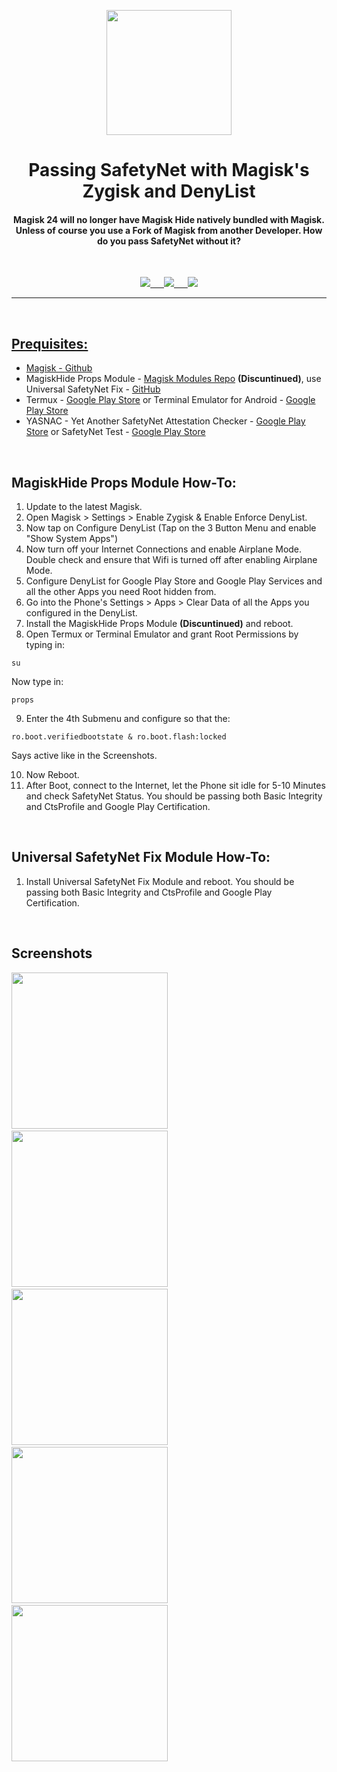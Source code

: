 <p align="center"><img src="https://github.com/K3V1991/Passing-SafetyNet-with-Magisk-Zygisk-and-DenyList/blob/main/Google-Play-Services.png" width="200"></a>
<h1 align="center"><b>Passing SafetyNet with Magisk's Zygisk and DenyList</b></h1>
<h4 align="center">Magisk 24 will no longer have Magisk Hide natively bundled with Magisk. 
Unless of course you use a Fork of Magisk from another Developer.
How do you pass SafetyNet without it?</h4>
<br />

<p align="center">
<a href="https://ko-fi.com/k3v1991" alt="Ko-fi"><img src="https://img.shields.io/badge/Ko--fi-F16061?style=for-the-badge&logo=ko-fi&logoColor=white"> &emsp;
<a href="https://www.paypal.com/cgi-bin/webscr?cmd=_s-xclick&hosted_button_id=HW8B98TVDLKWA" alt="PayPal"><img src="https://img.shields.io/badge/PayPal-00457C?style=for-the-badge&logo=paypal&logoColor=white"> &emsp;
<a href="https://github.com/K3V1991/Donate-Crypto/blob/main/README.md" alt="Crypto"><img src="https://img.shields.io/badge/Bitcoin-000?style=for-the-badge&logo=bitcoin&logoColor=white">
</p>
<hr />
<br />

## Prequisites:
* Magisk - [Github](https://github.com/topjohnwu/Magisk "Magisk")
* MagiskHide Props Module - [Magisk Modules Repo](https://github.com/Magisk-Modules-Repo/MagiskHidePropsConf "MagiskHidePropsConf") **(Discuntinued)**, use Universal SafetyNet Fix - [GitHub](https://github.com/kdrag0n/safetynet-fix "Universal SafetyNet Fix")
* Termux - [Google Play Store](https://play.google.com/store/apps/details?id=com.termux "Termux") or Terminal Emulator for Android - [Google Play Store](https://play.google.com/store/apps/details?id=jackpal.androidterm "Terminal Emulator") 
* YASNAC - Yet Another SafetyNet Attestation Checker - [Google Play Store](https://play.google.com/store/apps/details?id=rikka.safetynetchecker "YASNAC") or SafetyNet Test - [Google Play Store](https://play.google.com/store/apps/details?id=org.freeandroidtools.safetynettest "SafetyNet Test")
<br />

## MagiskHide Props Module How-To:
1. Update to the latest Magisk.
2. Open Magisk > Settings > Enable Zygisk & Enable Enforce DenyList.
3. Now tap on Configure DenyList (Tap on the 3 Button Menu and enable "Show System Apps")
4. Now turn off your Internet Connections and enable Airplane Mode. Double check and ensure that Wifi is turned off after enabling Airplane Mode.
5. Configure DenyList for Google Play Store and Google Play Services and all the other Apps you need Root hidden from.
6. Go into the Phone's Settings > Apps > Clear Data of all the Apps you configured in the DenyList.
7. Install the MagiskHide Props Module **(Discuntinued)** and reboot.
8. Open Termux or Terminal Emulator and grant Root Permissions by typing in:
```
su
```
Now type in:
```
props
```
9. Enter the 4th Submenu and configure so that the:
```
ro.boot.verifiedbootstate & ro.boot.flash:locked
```
Says active like in the Screenshots.

10. Now Reboot.
11. After Boot, connect to the Internet, let the Phone sit idle for 5-10 Minutes and check SafetyNet Status. 
You should be passing both Basic Integrity and CtsProfile and Google Play Certification.
<br />

## Universal SafetyNet Fix Module How-To:
1. Install Universal SafetyNet Fix Module and reboot.
You should be passing both Basic Integrity and CtsProfile and Google Play Certification.
<br />

## Screenshots
<img src="https://github.com/K3V1991/Passing-SafetyNet-with-Magisk-Zygisk-and-DenyList/blob/main/Temux-su.jpg" width="250"></a> &emsp;
<img src="https://github.com/K3V1991/Passing-SafetyNet-with-Magisk-Zygisk-and-DenyList/blob/main/Termux-props.jpg" width="250"></a> &emsp;
<img src="https://github.com/K3V1991/Passing-SafetyNet-with-Magisk-Zygisk-and-DenyList/blob/main/MagiskHide-Props-Config-Menu.jpg" width="250"></a> &emsp;
<img src="https://github.com/K3V1991/Passing-SafetyNet-with-Magisk-Zygisk-and-DenyList/blob/main/Edit-MagiskHide-props.jpg" width="250"></a> &emsp;
<img src="https://github.com/K3V1991/Passing-SafetyNet-with-Magisk-Zygisk-and-DenyList/blob/main/SafetyNet-Checker.jpg" width="250"></a>

